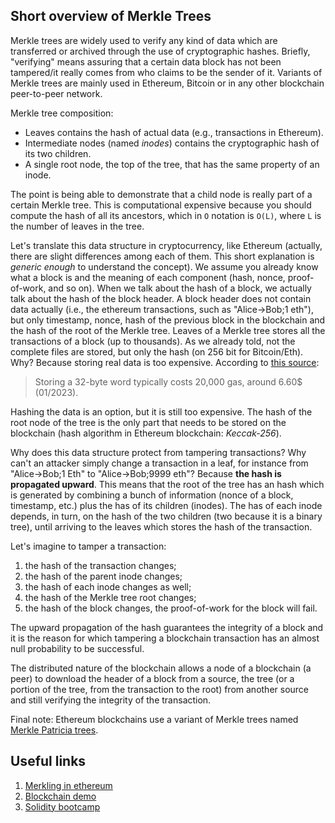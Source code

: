 ## Short overview of Merkle Trees
Merkle trees are widely used to verify any kind of data which are transferred or archived through the use of cryptographic hashes. Briefly, "verifying" means assuring that a certain data block has not been tampered/it really comes from who claims to be the sender of it. Variants of Merkle trees are mainly used in Ethereum, Bitcoin or in any other blockchain peer-to-peer network.

Merkle tree composition:
* Leaves contains the hash of actual data (e.g., transactions in Ethereum).
* Intermediate nodes (named _inodes_) contains the cryptographic hash of its two children.
* A single root node, the top of the tree, that has the same property of an inode.

The point is being able to demonstrate that a child node is really part of a certain Merkle tree. This is computational expensive because you should compute the hash of all its ancestors, which in `O` notation is `O(L)`, where `L` is the number of leaves in the tree.

Let's translate this data structure in cryptocurrency, like Ethereum (actually, there are slight differences among each of them. This short explanation is _generic enough_ to understand the concept). We assume you already know what a block is and the meaning of each component (hash, nonce, proof-of-work, and so on). When we talk about the hash of a block, we actually talk about the hash of the block header. A block header does not contain data actually (i.e., the ethereum transactions, such as "Alice->Bob;1 eth"), but only timestamp, nonce, hash of the previous block in the blockchain and the hash of the root of the Merkle tree. Leaves of a Merkle tree stores all the transactions of a block (up to thousands). As we already told, not the complete files are stored, but only the hash (on 256 bit for Bitcoin/Eth). Why? Because storing real data is too expensive. According to [this source](https://ethereum.org/en/developers/tutorials/merkle-proofs-for-offline-data-integrity/):
> Storing a 32-byte word typically costs 20,000 gas, around 6.60$ (01/2023).

Hashing the data is an option, but it is still too expensive. The hash of the root node of the tree is the only part that needs to be stored on the blockchain (hash algorithm in Ethereum blockchain: _Keccak-256_).

Why does this data structure protect from tampering transactions? Why can't an attacker simply change a transaction in a leaf, for instance from "Alice->Bob;1 Eth" to "Alice->Bob;9999 eth"? Because **the hash is propagated upward**. This means that the root of the tree has an hash which is generated by combining a bunch of information (nonce of a block, timestamp, etc.) plus the has of its children (inodes). The has of each inode depends, in turn, on the hash of the two children (two because it is a binary tree), until arriving to the leaves which stores the hash of the transaction.

Let's imagine to tamper a transaction:
1. the hash of the transaction changes;
2. the hash of the parent inode changes;
3. the hash of each inode changes as well;
4. the hash of the Merkle tree root changes;
5. the hash of the block changes, the proof-of-work for the block will fail.

The upward propagation of the hash guarantees the integrity of a block and it is the reason for which tampering a blockchain transaction has an almost null probability to be successful.

The distributed nature of the blockchain allows a node of a blockchain (a peer) to download the header of a block from a source, the tree (or a portion of the tree, from the transaction to the root) from another source and still verifying the integrity of the transaction.

Final note: Ethereum blockchains use a variant of Merkle trees named [Merkle Patricia trees](https://blog.ethereum.org/2015/11/15/merkling-in-ethereum/).

## Useful links
1. [Merkling in ethereum](https://blog.ethereum.org/2015/11/15/merkling-in-ethereum/)
2. [Blockchain demo](https://andersbrownworth.com/blockchain/blockchain)
3. [Solidity bootcamp](https://www.youtube.com/watch?v=M576WGiDBdQ)
